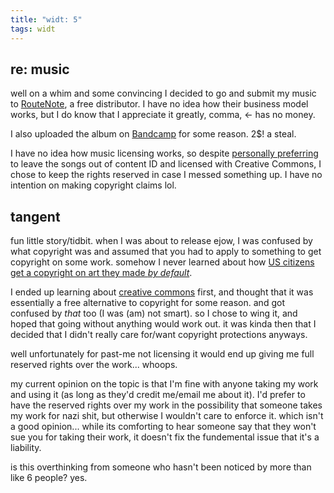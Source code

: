 ```yaml
---
title: "widt: 5"
tags: widt
---
```


## re: music

well on a whim and some convincing I decided to go and submit my music to [RouteNote](https://www.routenote.com/), a free distributor. I have no idea how their business model works, but I do know that I appreciate it greatly, comma, \<- has no money.

I also uploaded the album on [Bandcamp](https://parchmenttt.bandcamp.com/album/cutting-it-thin) for some reason. 2$! a steal. 

I have no idea how music licensing works, so despite [personally preferring](/something/) to leave the songs out of content ID and licensed with Creative Commons, I chose to keep the rights reserved in case I messed something up. I have no intention on making copyright claims lol.

## tangent

fun little story/tidbit. when I was about to release ejow, I was confused by what copyright was and assumed that you had to apply to something to get copyright on some work. somehow I never learned about how [US citizens get a copyright on art they made *by default*](https://en.wikipedia.org/wiki/Copyright_Act_of_1790). 

I ended up learning about [creative commons](https://creativecommons.org/) first, and thought that it was essentially a free alternative to copyright for some reason. and got confused by *that* too (I was (am) not smart). so I chose to wing it, and hoped that going without anything would work out. it was kinda then that I decided that I didn't really care for/want copyright protections anyways.

well unfortunately for past-me not licensing it would end up giving me full reserved rights over the work... whoops.

my current opinion on the topic is that I'm fine with anyone taking my work and using it (as long as they'd credit me/email me about it). I'd prefer to have the reserved rights over my work in the possibility that someone takes my work for nazi shit, but otherwise I wouldn't care to enforce it. which isn't a good opinion... while its comforting to hear someone say that they won't sue you for taking their work, it doesn't fix the fundemental issue that it's a liability.

is this overthinking from someone who hasn't been noticed by more than like 6 people? yes.

